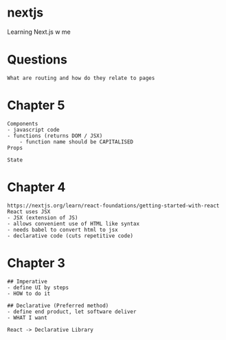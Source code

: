 # nextjs
Learning Next.js w me

# Questions
```
What are routing and how do they relate to pages

```

# Chapter 5
```
Components
- javascript code
- functions (returns DOM / JSX)
    - function name should be CAPITALISED
Props

State

```


# Chapter 4
```
https://nextjs.org/learn/react-foundations/getting-started-with-react
React uses JSX
- JSX (extension of JS)
- allows convenient use of HTML like syntax
- needs babel to convert html to jsx
- declarative code (cuts repetitive code)
```

# Chapter 3
```
## Imperative
- define UI by steps
- HOW to do it

## Declarative (Preferred method)
- define end product, let software deliver
- WHAT I want

React -> Declarative Library
```